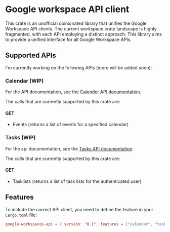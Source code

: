 # Google workspace API client

This crate is an unofficial opinionated library that unifies the Google Workspace API clients.
The current workspace crate landscape is highly fragmented, with each API employing a distinct approach.
This library aims to provide a unified interface for all Google Workspace APIs.

## Supported APIs

I'm currently working on the following APIs (more will be added soon):

### Calendar (WIP)

For the API documentation, see the [Calender API documentation](https://developers.google.com/workspace/calendar/api/guides/overview).

The calls that are currently supported by this crate are:

#### GET

- Events (returns a list of events for a specified calendar)

### Tasks (WIP)

For the api documentation, see the [Tasks API documentation](https://developers.google.com/workspace/tasks/reference/rest).

The calls that are currently supported by this crate are:

#### GET

- Tasklists (returns a list of task lists for the authenticated user)

## Features

To include the correct API client, you need to define the feature in your `Cargo.toml` file:

```toml
google-workspaces-api = { version: "0.1", features = ["calendar", "tasks"] }
```
